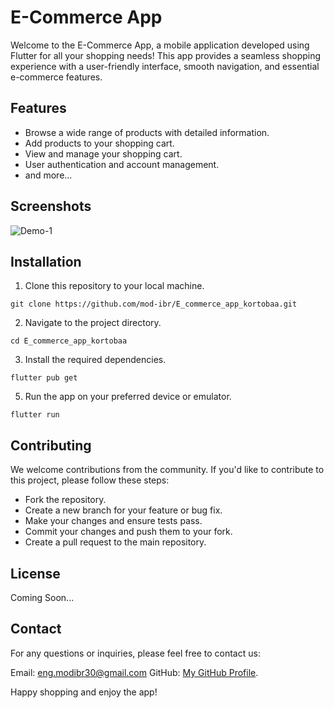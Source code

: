# E-Commerce App

Welcome to the E-Commerce App, a mobile application developed using Flutter for all your shopping needs! This app provides a seamless shopping experience with a user-friendly interface, smooth navigation, and essential e-commerce features.

## Features

- Browse a wide range of products with detailed information.
- Add products to your shopping cart.
- View and manage your shopping cart.
- User authentication and account management.
- and more...

## Screenshots
![Demo-1](https://github.com/mod-ibr/E_commerce_app_kortobaa/assets/81623956/fe58ebcc-2f86-4402-8002-d7f78f7ff05f)

## Installation

1. Clone this repository to your local machine.
```
git clone https://github.com/mod-ibr/E_commerce_app_kortobaa.git
```
2. Navigate to the project directory.
```
cd E_commerce_app_kortobaa
```
3. Install the required dependencies.
```
flutter pub get
```
5. Run the app on your preferred device or emulator.
```
flutter run
```
## Contributing

We welcome contributions from the community. If you'd like to contribute to this project, please follow these steps:

- Fork the repository.
- Create a new branch for your feature or bug fix.
- Make your changes and ensure tests pass.
- Commit your changes and push them to your fork.
- Create a pull request to the main repository.

## License
Coming Soon...

## Contact
For any questions or inquiries, please feel free to contact us:

Email: eng.modibr30@gmail.com
GitHub: [My GitHub Profile](https://github.com/mod-ibr).

Happy shopping and enjoy the app!
